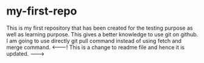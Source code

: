 # my-first-repo
This is my first repository that has been created for the testing purpose as well as learning purpose.
This gives a better knowledge to use git on github.
I am going to use directly git pull command instead of using fetch and merge command.
<---! This is a change to readme file and hence it is updated. --->